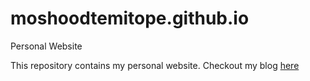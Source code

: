 # moshoodtemitope.github.io
Personal Website

This repository contains my personal website.
Checkout my blog <a href="https://moshoodtemitope.com"> here </a> 
